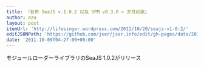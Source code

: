 ```yaml
---
title: 『发布 SeaJS v.1.0.2 以及 SPM v0.3.0 « 岁月如歌』
author: azu
layout: post
itemUrl: 'http://lifesinger.wordpress.com/2011/10/20/seajs-v1-0-2/'
editJSONPath: 'https://github.com/jser/jser.info/edit/gh-pages/data/2011/10/index.json'
date: '2011-10-09T04:27:00+00:00'
---
```

モジュールローダーライブラリのSeaJS 1.0.2がリリース
